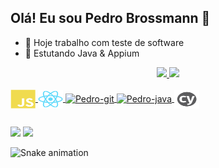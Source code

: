 ## Olá! Eu sou Pedro Brossmann 👋

- 🔭 Hoje trabalho com teste de software
- 🌱 Estutando Java & Appium

<div align="center">
  <a href="https://github.com/pedrobrossmann">
  <img height="180em" src="https://github-readme-stats.vercel.app/api?username=pedrobrossmann&show_icons=true&theme=dracula&include_all_commits=true&count_private=true"/>
  <img height="180em" src="https://github-readme-stats.vercel.app/api/top-langs/?username=pedrobrossmann&layout=compact&langs_count=7&theme=dracula"/>
</div>
  
<div style="display: inline_block"><br>
  <img align="center" alt="Pedro-Js" height="30" width="40" src="https://raw.githubusercontent.com/devicons/devicon/master/icons/javascript/javascript-plain.svg">
  <img align="center" alt="Pedro-React" height="30" width="40" src="https://raw.githubusercontent.com/devicons/devicon/master/icons/react/react-original.svg">
  <img align="center" alt="Pedro-git" height="30" width="40" src="https://cdn.jsdelivr.net/gh/devicons/devicon/icons/github/github-original.svg" />
  <img align="center" alt="Pedro-java" height="30" width="40" src="https://cdn.jsdelivr.net/gh/devicons/devicon/icons/java/java-original-wordmark.svg" />
  <img align="center" alt="Pedro-cypress" height="30" width="40" src="https://raw.githubusercontent.com/pedrobrossmann/pedrobrossmann/main/icons/cypress.png" />
</svg>
</div>

##

<div> 
  <a href = "mailto:pedrobrossmann@gmail.com"><img src="https://img.shields.io/badge/-Gmail-%23333?style=for-the-badge&logo=gmail&logoColor=white" target="_blank"></a>
  <a href="https://www.linkedin.com/in/pedrobrossmann/" target="_blank"><img src="https://img.shields.io/badge/-LinkedIn-%230077B5?style=for-the-badge&logo=linkedin&logoColor=white" target="_blank"></a> 
 
  ![Snake animation](https://github.com/pedrobrossmann/pedrobrossmann/blob/output/github-contribution-grid-snake.svg)
 
</div>
